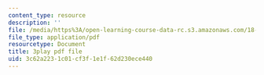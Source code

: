 ```yaml
---
content_type: resource
description: ''
file: /media/https%3A/open-learning-course-data-rc.s3.amazonaws.com/18-086-mathematical-methods-for-engineers-ii-spring-2006/3c62a2231c01cf3f1e1f62d230ece440_HHwDX-3IPT0.pdf
file_type: application/pdf
resourcetype: Document
title: 3play pdf file
uid: 3c62a223-1c01-cf3f-1e1f-62d230ece440
---
```

